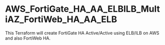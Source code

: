 # AWS_FortiGate_HA_AA_ELBILB_MultiAZ_FortiWeb_HA_AA_ELB
This Terraform will create FortiGate HA Active/Active using ELB/ILB on AWS and also FortiWeb HA.
